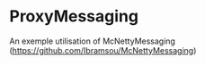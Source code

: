 # ProxyMessaging
An exemple utilisation of McNettyMessaging (https://github.com/Ibramsou/McNettyMessaging)

